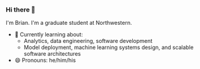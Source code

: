 ### Hi there 👋

I'm Brian. I'm a graduate student at Northwestern.

- 🌱 Currently learning about:
  - Analytics, data engineering, software development
  - Model deployment, machine learning systems design, and scalable software architectures
- 😄 Pronouns: he/him/his

